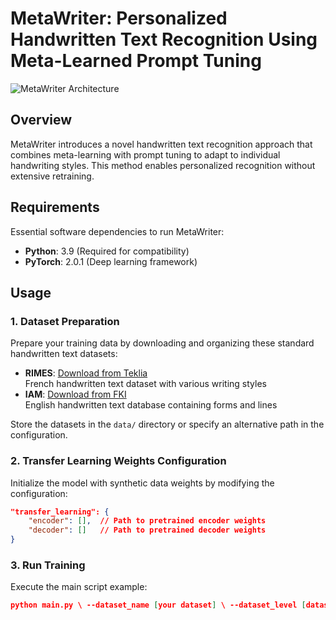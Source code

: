 # MetaWriter: Personalized Handwritten Text Recognition Using Meta-Learned Prompt Tuning

![MetaWriter Architecture](https://github.com/user-attachments/assets/0baa1f6d-6828-4ecf-86c0-4895b8ec9361)

## Overview
MetaWriter introduces a novel handwritten text recognition approach that combines meta-learning with prompt tuning to adapt to individual handwriting styles. This method enables personalized recognition without extensive retraining.

## Requirements
Essential software dependencies to run MetaWriter:
- **Python**: 3.9 (Required for compatibility)
- **PyTorch**: 2.0.1 (Deep learning framework)

## Usage

### 1. Dataset Preparation
Prepare your training data by downloading and organizing these standard handwritten text datasets:

- **RIMES**: [Download from Teklia](https://teklia.com/research/rimes-database/)  
  French handwritten text dataset with various writing styles
- **IAM**: [Download from FKI](https://fki.tic.heia-fr.ch/databases/iam-handwriting-database)  
  English handwritten text database containing forms and lines

Store the datasets in the `data/` directory or specify an alternative path in the configuration.

### 2. Transfer Learning Weights Configuration
Initialize the model with synthetic data weights by modifying the configuration:

```json
"transfer_learning": {
    "encoder": [],  // Path to pretrained encoder weights
    "decoder": []   // Path to pretrained decoder weights
}
```
### 3. Run Training
Execute the main script example:
```json
python main.py \ --dataset_name [your dataset] \ --dataset_level [dataset level] \  --dataset_variant _sem \  --batch_size 1 \ --max_epochs 5000 \ --learning_rate 0.0001 \ --transfer_learning_weights [location to your folder] \  --output_dir [location to your folder] \ --use_amp 
```
